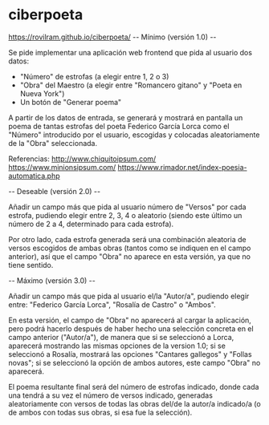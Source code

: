# ciberpoeta
https://rovilram.github.io/ciberpoeta/
-- Mínimo (versión 1.0) --

Se pide implementar una aplicación web frontend que pida al usuario dos datos:

- "Número" de estrofas (a elegir entre 1, 2 o 3)
- "Obra" del Maestro (a elegir entre "Romancero gitano" y "Poeta en Nueva York")
- Un botón de "Generar poema"

A partir de los datos de entrada, se generará y mostrará en pantalla un poema de tantas estrofas del poeta Federico García Lorca como el "Número" introducido por el usuario, escogidas y colocadas aleatoriamente de la "Obra" seleccionada.

Referencias:
http://www.chiquitoipsum.com/
https://www.minionsipsum.com/
https://www.rimador.net/index-poesia-automatica.php

-- Deseable (versión 2.0) --

Añadir un campo más que pida al usuario número de "Versos" por cada estrofa, pudiendo elegir entre 2, 3, 4 o aleatorio (siendo este último un número de 2 a 4, determinado para cada estrofa).

Por otro lado, cada estrofa generada será una combinación aleatoria de versos escogidos de ambas obras (tantos como se indiquen en el campo anterior), así que el campo "Obra" no aparece en esta versión, ya que no tiene sentido.

-- Máximo (versión 3.0) --

Añadir un campo más que pida al usuario el/la "Autor/a", pudiendo elegir entre: "Federico García Lorca", "Rosalía de Castro" o "Ambos".

En esta versión, el campo de "Obra" no aparecerá al cargar la aplicación, pero podrá hacerlo después de haber hecho una selección concreta en el campo anterior ("Autor/a"), de manera que si se seleccionó a Lorca, aparecerá mostrando las mismas opciones de la version 1.0; si se seleccionó a Rosalía, mostrará las opciones "Cantares gallegos" y "Follas novas"; si se seleccionó la opción de ambos autores, este campo "Obra" no aparecerá.

El poema resultante final será del número de estrofas indicado, donde cada una tendrá a su vez el número de versos indicado, generadas aleatoriamente con versos de todas las obras del/de la autor/a indicado/a (o de ambos con todas sus obras, si esa fue la selección).
